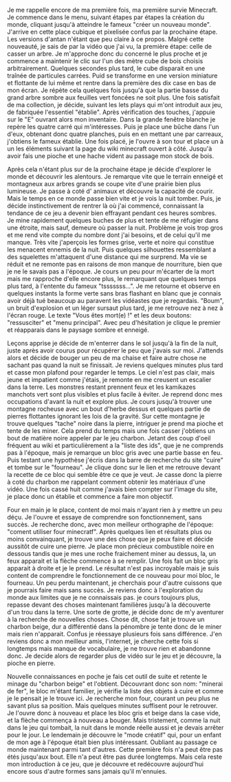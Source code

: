 Je me rappelle encore de ma première fois, ma première survie Minecraft. Je commence dans le menu, suivant étapes par étapes la création du monde, cliquant jusqu'à atteindre le fameux "créer un nouveau monde".  J'arrive en cette place cubique et pixelisée confus par la prochaine étape. Les versions d'antan n'étant que peu claire à ce propos. Malgré cette nouveauté, je sais de par la vidéo que j'ai vu, la première étape: celle de casser un arbre. Je m'approche donc du concerné le plus proche et je commence a maintenir le clic sur l'un des mètre cube de bois choisis arbitrairement. Quelques secondes plus tard, le cube disparait en une traînée de particules carrées. Puid se transforme en une version miniature et flottante de lui même et rentre dans la première des dix case en bas de mon écran. Je répète cela quelques fois jusqu'à que la partie basse du grand arbre sombre aux feuilles vert foncées ne soit plus. Une fois satisfait de ma collection, je décide, suivant les lets plays qui m'ont introduit aux jeu, de fabriquée l'essentiel "établie". Après vérification des touches, j'appuie sur le "E" ouvrant alors mon inventaire. Dans la grande fenêtre blanche je repère les quatre carré qui m'intéresses. Puis je place une bûche dans l'un d'eux, obtenant donc quatre planches, puis en en mettant une par carreaux, j'obtiens le fameux établie. Une fois placé, je l'ouvre à son tour et place un à un les éléments suivant la page du wiki minecraft ouvert à côté. Jusqu'à avoir fais une pioche et une hache vident au passage mon stock de bois.



Après cela n'étant plus sur de la prochaine étape je décide d'explorer le monde et découvrir les alentours. Je remarque vite que le terrain enneigé et montagneux aux arbres grands se coupe vite d'une prairie bien plus lumineuse. Je passe à coté d' animaux et découvre la capacité de courir. Mais le temps en ce monde passe bien vite et je vois la nuit tomber. Puis, je décide instinctivement de rentrer là où j'ai commencé, connaissant la tendance de ce jeu a devenir bien effrayant pendant ces heures sombres. Je mine rapidement quelques buches de plus et tente de me réfugier dans une étroite, mais sauf, demeure où passer la nuit. Problème je vois trop gros et me rend vite compte du nombre dont j'ai besoins, et de celui qu'il me manque. Très vite j'aperçois les formes grise, verte et noire qui constitue les menacent ennemis de la nuit. Puis quelques silhouettes ressemblant a des squelettes m'attaquent d'une distance qui me surprend. Ma vie se réduit et ne remonte pas en raisons de mon manque de nourriture, bien que je ne le savais pas a l'époque. Je cours un peu pour m'écarter de la mort mais me rapproche d'elle encore plus, le remarquant que quelques temps plus tard, à l'entente du fameux "tsssssss...". Je me retourne  et observe en quelques instants la forme verte sans bras flashant en blanc que je connais avoir déjà tué beaucoup au paravent les vidéastes que je regardais. "Boum", un bruit d'explosion et un léger sursaut plus tard, je me retrouve nez à nez à l'écran rouge. Le texte "Vous êtes mort(e) !" et les deux boutons: "ressusciter" et "menu principal". Avec peu d'hésitation je clique le premier et réapparais dans le paysage sombre et enneigé.

Leçons apprise je décide de m'enterrer dans le sol jusqu'à la fin de la nuit, juste après avoir courus pour récupérer le peu que j'avais sur moi. J'attends alors et décide de bouger un peu de ma chaise et faire autre chose ne sachant pas quand la nuit se finissait. Je reviens quelques minutes plus tard et casse mon plafond pour regarder le temps. Le ciel n'est pas clair, mais jeune et impatient comme j'étais, je remonte en me creusent un escalier dans la terre. Les monstres restant prennent feux et les kamikazes manchots vert sont plus visibles et plus facile à éviter. Je reprend donc mes occupations d'avant la nuit et explore plus. Je cours jusqu'à trouver une montagne rocheuse avec un bout d'herbe dessus et quelques partie de pierres flottantes ignorant les lois de la gravité. Sur cette montagne je trouve quelques "tache" noire dans la pierre, intriguer je prend ma pioche et tente de les miner. Cela prend du temps mais une fois casser j'obtiens un bout de matière noire appeler par le jeu charbon. Jetant des coup d'oeil fréquent au wiki et particulièrement a la "liste des ids", que je ne comprends pas à l'époque, mais je remarque un bloc gris avec une partie basse en feu. Puis testant une hypothèse j'écris dans la barre de recherche du site "cuire" et tombe sur le "fourneau". Je clique donc sur le lien et me retrouve devant la recette de ce bloc qui semble être ce que je veut. Je casse donc la pierre à coté du charbon me rappelant comment obtenir les matériaux d'une vidéo. Une fois cassé huit comme j'avais bien compter sur l'image du site, je place donc un établie et commence a faire mon objectif.

Four en main je le place, content de moi mais n'ayant rien à y mettre un peu déçu. Je l'ouvre et essaye de comprendre son fonctionnement, sans succès. Je recherche donc, avec mon meilleur orthographe de l'époque: "coment utiliser four minecratf". Après quelques lien et résultats plus ou moins convainquant, je trouve une des chose que je peux faire et décide aussitôt de cuire une pierre. Je place mon précieux combustible noire en dessous tandis que je mes une roche fraichement miner au dessus, la, un feux apparait et la flèche commence à se remplir. Une fois fait un bloc gris apparait à droite et je le prend. Le résultat n'est pas incroyable mais je suis content de comprendre le fonctionnement de ce nouveau pour moi bloc, le fourneau. Un peu perdu maintenant, je cherchais pour d'autre cuissons que je pourrais faire mais sans succès. Je reviens donc à l'exploration du monde aux limites que je ne connaissais pas. je cours toujours plus, repasse devant des choses maintenant familières jusqu'à la découverte d'un trou dans la terre. Une sorte de grotte, je décide donc de m'y aventurer à la recherche de nouvelles choses. Chose dit, chose fait je trouve un charbon beige, dur a différentié dans la pénombre je tente donc de le miner mais rien n'apparait. Confus je réessaye plusieurs fois sans différence. J'en reviens donc a mon meilleur amis, l'internet, je cherche cette fois si longtemps mais manque de vocabulaire, je ne trouve rien et abandonne donc. Je decide alors de regarder plus de vidéo sur le jeu et je découvre, la pioche en pierre.

Nouvelle connaissances en poche je fais cet outil de suite et retente le minage du "charbon beige" et l'obtient. Découvrant donc son nom: "minerai de fer", le bloc m'étant familier, je vérifie la liste des objets à cuire et comme je le pensait je le trouve ici. Je recherche mon four, courant un peu plus ne savant plus sa position. Mais quelques minutes suffisent pour le retrouver. Je l'ouvre donc à nouveau et place les bloc gris et beige dans la case vide, et la flèche commença à nouveau a bouger. Mais tristement, comme la nuit dans le jeu qui tombait, la nuit dans le monde réelle aussi et je devais arrêter pour le jour. Le lendemain je découvre le "mode créatif" qui, pour un enfant de mon age à l'époque était bien plus intéressant. Oubliant au passage ce monde maintenant parmi tant d'autres. Cette première fois n'a peut être pas étés jusqu'aux bout. Elle n'a peut être pas durée longtemps. Mais cela reste mon introduction à ce jeu, que je découvre et redécouvre aujourd'hui encore sous d'autre formes sans jamais qu'il m'ennuies.
